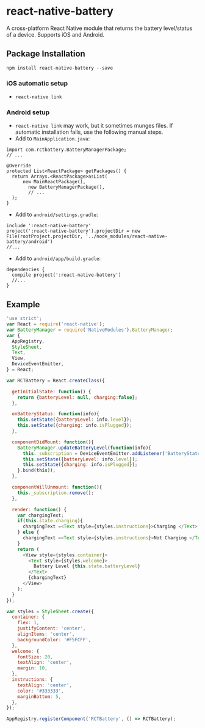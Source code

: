 # react-native-battery

A cross-platform React Native module that returns the battery level/status of a device. Supports iOS and Android.

## Package Installation
`npm install react-native-battery --save`

### iOS automatic setup
*   `react-native link`


### Android setup
*   `react-native link` may work, but it sometimes munges files. If automatic installation fails, use the following manual steps.
*   Add to `MainApplication.java`:
```
import com.rctbattery.BatteryManagerPackage;
// ...

@Override
protected List<ReactPackage> getPackages() {
  return Arrays.<ReactPackage>asList(
      new MainReactPackage(),
        new BatteryManagerPackage(),
        // ...
  );
}
```
*   Add to `android/settings.gradle`:
```
include ':react-native-battery'
project(':react-native-battery').projectDir = new File(rootProject.projectDir, '../node_modules/react-native-battery/android')
//...
```
*   Add to `android/app/build.gradle`:
```
dependencies {
  compile project(':react-native-battery')
  //...
}
```


## Example
```javascript
'use strict';
var React = require('react-native');
var BatteryManager = require('NativeModules').BatteryManager;
var {
  AppRegistry,
  StyleSheet,
  Text,
  View,
  DeviceEventEmitter,
} = React;

var RCTBattery = React.createClass({

  getInitialState: function() {
    return {batteryLevel: null, charging:false};
  },

  onBatteryStatus: function(info){
    this.setState({batteryLevel: info.level});
    this.setState({charging: info.isPlugged});
  },

  componentDidMount: function(){
    BatteryManager.updateBatteryLevel(function(info){
      this._subscription = DeviceEventEmitter.addListener('BatteryStatus', this.onBatteryStatus);
      this.setState({batteryLevel: info.level});
      this.setState({charging: info.isPlugged});
    }.bind(this));
  },

  componentWillUnmount: function(){
    this._subscription.remove();
  },

  render: function() {
    var chargingText;
    if(this.state.charging){
      chargingText =<Text style={styles.instructions}>Charging </Text>;
    } else {
      chargingText =<Text style={styles.instructions}>Not Charging </Text>;
    }
    return (
      <View style={styles.container}>
        <Text style={styles.welcome}>
          Battery Level {this.state.batteryLevel}
        </Text>
        {chargingText}
      </View>
    );
  }
});

var styles = StyleSheet.create({
  container: {
    flex: 1,
    justifyContent: 'center',
    alignItems: 'center',
    backgroundColor: '#F5FCFF',
  },
  welcome: {
    fontSize: 20,
    textAlign: 'center',
    margin: 10,
  },
  instructions: {
    textAlign: 'center',
    color: '#333333',
    marginBottom: 5,
  },
});

AppRegistry.registerComponent('RCTBattery', () => RCTBattery);

```
